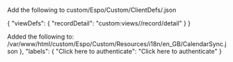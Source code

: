 Add the following to custom/Espo/Custom/ClientDefs/<EntityName>.json

{
  "viewDefs": {
    "recordDetail": "custom:views/<EntityName>/record/detail"
  }
}


Added the following to:
/var/www/html/custom/Espo/Custom/Resources/i18n/en_GB/CalendarSync.json
    },
    "labels": {
      "Click here to authenticate": "Click here to authenticate"
    }
